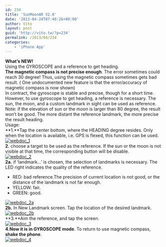 ```yaml
---
id: 234
title: 'SunMoonAR V2.0'
date: '2013-04-24T07:40:26+00:00'
author: Vito
layout: post
guid: 'http://vito.tw/?p=234'
permalink: /2013/04/234
categories:
    - 'iPhone App'
---
```


   
**What’s NEW!**  
Using the GYROSCOPE and a reference to get heading.  
**The magnetic compass is not precise enough**. The error sometimes could reach 30 degree! Thus, using the magnetic compass sometimes gets bad result. ( One undocumented new feature is that the error/accuracy of magnetic compass is now shown)  
In contract, the gyroscope is stable and precise, though for a short time. However, to use gyroscope to get heading, a reference is necessary. The sun, the moon, and a custom landmark in sight can be used as reference. Note: if the elevation of sun or the moon is larger than 80 degree, the result won’t be good. The more distant the reference landmark, the more precise the result heading.  
Usage:  
**1.**Tap the center bottom, where the HEADING degree resides. Only when the location is available, i.e. GPS is flexed, this function can be used.  
[![webdoc_1](http://vito.tw/wp-content/uploads/2013/04/webdoc_1.png)](http://vito.tw/wp-content/uploads/2013/04/webdoc_1.png)  
**2.** choose a target to be used as the reference. If the sun or the moon is not visible at that time, the corresponding button will be disable.  
[![webdoc_2](http://vito.tw/wp-content/uploads/2013/04/webdoc_2.png)](http://vito.tw/wp-content/uploads/2013/04/webdoc_2.png)  
**2a.** if ‘landmark…’ is chosen, the selection of landmarks is necessary. The LED right indicates the quality of the reference.

- RED: bad reference.The precision of current location is not good, or the distance of the landmark is not far enough.
- YELLOW: fair.
- GREEN: good.

[![webdoc_2a](http://vito.tw/wp-content/uploads/2013/04/webdoc_2a.png)](http://vito.tw/wp-content/uploads/2013/04/webdoc_2a.png)  
**2b.** In New Landmark screen. Tap the location of the desired landmark.  
[![webdoc_2b](http://vito.tw/wp-content/uploads/2013/04/webdoc_2b.png)](http://vito.tw/wp-content/uploads/2013/04/webdoc_2b.png)  
**3.**Aim the reference, and tap the screen.  
[![webdoc_3](http://vito.tw/wp-content/uploads/2013/04/webdoc_3.png)](http://vito.tw/wp-content/uploads/2013/04/webdoc_3.png)  
**4.Now it is in GYROSCOPE mode**. To return to use magnetic compass, **shake the phone**.  
[![webdoc_4](http://vito.tw/wp-content/uploads/2013/04/webdoc_4.jpg)](http://vito.tw/wp-content/uploads/2013/04/webdoc_4.jpg)
